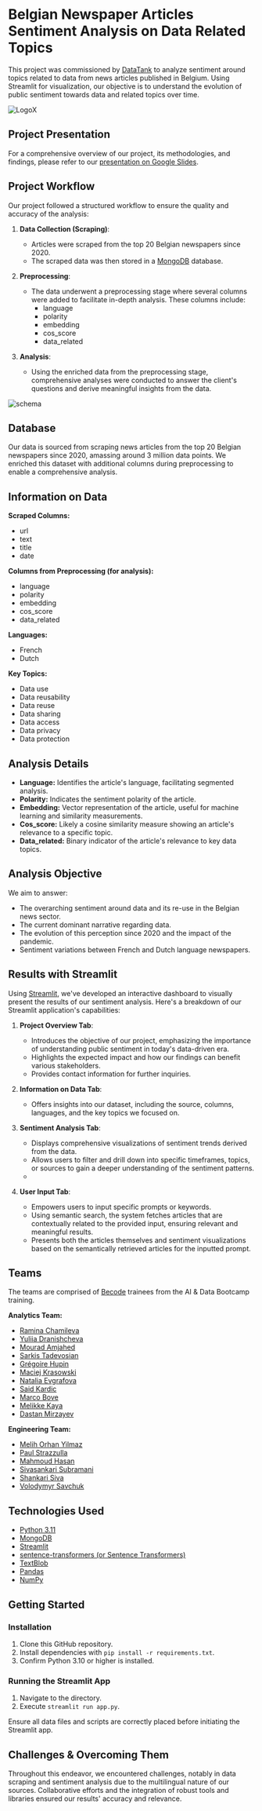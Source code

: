 # Belgian Newspaper Articles Sentiment Analysis on Data Related Topics

This project was commissioned by [DataTank](https://datatank.org/) to analyze sentiment around topics related to data from news articles published in Belgium. Using Streamlit for visualization, our objective is to understand the evolution of public sentiment towards data and related topics over time.


![LogoX](https://github.com/Bizkochito/SL_data_perception/assets/57298106/ff7c3375-e3b1-42dc-b80f-3c2dbc30d9c4)

## Project Presentation

For a comprehensive overview of our project, its methodologies, and findings, please refer to our [presentation on Google Slides](https://docs.google.com/presentation/d/1jCWTUQgEO22PRISkzgC-LwYTkOgoQiVc_eluAiUNjbk/edit#slide=id.p).


## Project Workflow

Our project followed a structured workflow to ensure the quality and accuracy of the analysis:

1. **Data Collection (Scraping)**:
    - Articles were scraped from the top 20 Belgian newspapers since 2020.
    - The scraped data was then stored in a [MongoDB](https://www.mongodb.com/) database.

2. **Preprocessing**:
    - The data underwent a preprocessing stage where several columns were added to facilitate in-depth analysis. These columns include:
        - language
        - polarity
        - embedding
        - cos_score
        - data_related

3. **Analysis**:
    - Using the enriched data from the preprocessing stage, comprehensive analyses were conducted to answer the client's questions and derive meaningful insights from the data.


![schema](https://github.com/Bizkochito/SL_data_perception/assets/57298106/7bb36a2e-ba49-43ed-9372-463ba97a2f70)



## Database

Our data is sourced from scraping news articles from the top 20 Belgian newspapers since 2020, amassing around 3 million data points. We enriched this dataset with additional columns during preprocessing to enable a comprehensive analysis.


## Information on Data

**Scraped Columns:** 
- url
- text
- title
- date

**Columns from Preprocessing (for analysis):** 
- language
- polarity
- embedding
- cos_score
- data_related

**Languages:** 
- French
- Dutch

**Key Topics:** 
- Data use
- Data reusability
- Data reuse
- Data sharing
- Data access
- Data privacy
- Data protection

## Analysis Details

- **Language:** Identifies the article's language, facilitating segmented analysis.
- **Polarity:** Indicates the sentiment polarity of the article.
- **Embedding:** Vector representation of the article, useful for machine learning and similarity measurements.
- **Cos_score:** Likely a cosine similarity measure showing an article's relevance to a specific topic.
- **Data_related:** Binary indicator of the article's relevance to key data topics.

## Analysis Objective

We aim to answer:
- The overarching sentiment around data and its re-use in the Belgian news sector.
- The current dominant narrative regarding data.
- The evolution of this perception since 2020 and the impact of the pandemic.
- Sentiment variations between French and Dutch language newspapers.

## Results with Streamlit

Using [Streamlit](https://streamlit.io/), we've developed an interactive dashboard to visually present the results of our sentiment analysis. Here's a breakdown of our Streamlit application's capabilities:

1. **Project Overview Tab**: 
    - Introduces the objective of our project, emphasizing the importance of understanding public sentiment in today's data-driven era.
    - Highlights the expected impact and how our findings can benefit various stakeholders.
    - Provides contact information for further inquiries.

2. **Information on Data Tab**: 
    - Offers insights into our dataset, including the source, columns, languages, and the key topics we focused on.

3. **Sentiment Analysis Tab**: 
    - Displays comprehensive visualizations of sentiment trends derived from the data.
    - Allows users to filter and drill down into specific timeframes, topics, or sources to gain a deeper understanding of the sentiment patterns.
    - 
4. **User Input Tab**: 
    - Empowers users to input specific prompts or keywords.
    - Using semantic search, the system fetches articles that are contextually related to the provided input, ensuring relevant and meaningful results.
    - Presents both the articles themselves and sentiment visualizations based on the semantically retrieved articles for the inputted prompt.

## Teams

The teams are comprised of [Becode](https://becode.org/) trainees from the AI & Data Bootcamp training.

**Analytics Team:**
- [Ramina Chamileva](https://github.com/RamiRambo)
- [Yuliia Dranishcheva](https://github.com/Yuliia1701)
- [Mourad Amjahed](https://github.com/Mourad-Amj)
- [Sarkis Tadevosian](https://github.com/Ta-DevSark)
- [Grégoire Hupin](https://github.com/Bizkochito)
- [Maciej Krasowski](https://github.com/maciejkrsk)
- [Natalia Evgrafova](https://github.com/natalievgrafova)
- [Said Kardic](https://github.com/SaidKardic)
- [Marco Bove](https://github.com/marcomisco)
- [Melikke Kaya](https://github.com/Melikkekaya)
- [Dastan Mirzayev](https://github.com/Dastan312)

**Engineering Team:**
- [Melih Orhan Yilmaz](https://github.com/melihorhanyilmaz)
- [Paul Strazzulla](https://github.com/Ptiful)
- [Mahmoud Hasan](https://github.com/MahmoudHasan83)
- [Sivasankari Subramani](https://github.com/ChristosRaptis)
- [Shankari Siva](https://github.com/sivasankari-subramani)
- [Volodymyr Savchuk](https://github.com/svstm)
    
## Technologies Used

- [Python 3.11](https://www.python.org/)
- [MongoDB](https://www.mongodb.com/)
- [Streamlit](https://streamlit.io/)
- [sentence-transformers (or Sentence Transformers)](https://github.com/UKPLab/sentence-transformers)
- [TextBlob](https://textblob.readthedocs.io/en/dev/)
- [Pandas](https://pandas.pydata.org/)
- [NumPy](https://numpy.org/)

## Getting Started

### Installation

1. Clone this GitHub repository.
2. Install dependencies with `pip install -r requirements.txt`.
3. Confirm Python 3.10 or higher is installed.

### Running the Streamlit App

1. Navigate to the directory.
2. Execute `streamlit run app.py`.

Ensure all data files and scripts are correctly placed before initiating the Streamlit app.

## Challenges & Overcoming Them

Throughout this endeavor, we encountered challenges, notably in data scraping and sentiment analysis due to the multilingual nature of our sources. Collaborative efforts and the integration of robust tools and libraries ensured our results' accuracy and relevance.




